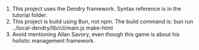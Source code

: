 1. This project uses the Dendry framework. Syntax reference is in the tutorial folder.
2. This project is build using Bun, not npm. The build command is: bun run ../local-dendry/lib/cli/main.js make-html
3. Avoid mentioning Allan Savory, even though this game is about his holistic management framework.